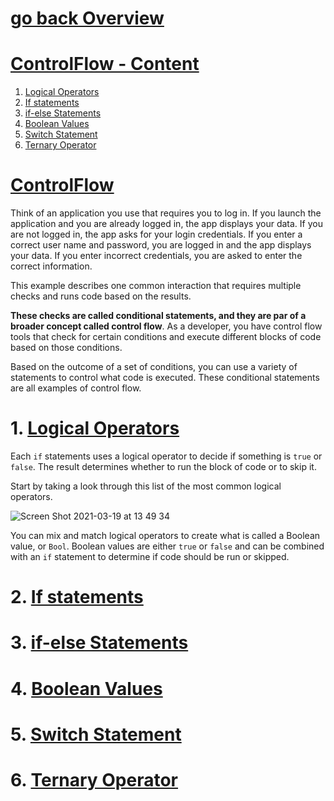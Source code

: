 # [go back Overview](https://github.com/c4arl0s)

# [ControlFlow - Content](https://github.com/c4arl0s/ControlFlow#go-back-overview)

1. [Logical Operators](https://github.com/c4arl0s/ControlFlow#1-logical-operators)
2. [If statements](https://github.com/c4arl0s/ControlFlow#2-if-statements)
3. [if-else Statements](https://github.com/c4arl0s/ControlFlow#3-if-else-statements)
4. [Boolean Values](https://github.com/c4arl0s/ControlFlow#4-boolean-values)
5. [Switch Statement](https://github.com/c4arl0s/ControlFlow#5-switch-statement)
6. [Ternary Operator](https://github.com/c4arl0s/ControlFlow#6-ternary-operator)

# [ControlFlow](https://github.com/c4arl0s/ControlFlow#controlflow---content)

Think of an application you use that requires you to log in. If you launch the application and you are already logged in, the app displays your data. If you are not logged in, the app asks for your login credentials. If you enter a correct user name and password, you are logged in  and the app displays your data. If you enter incorrect credentials, you are asked to enter the correct information.

This example describes one common interaction that requires multiple checks and runs code based on the results.

**These checks are called conditional statements, and they are par of a broader concept called control flow**. As a developer, you have control flow tools that check for certain conditions and execute different blocks of code based on those conditions.

Based on the outcome of a set of conditions, you can use a variety of statements to control what code is executed. These conditional statements are all examples of control flow.

# 1. [Logical Operators](https://github.com/c4arl0s/ControlFlow#controlflow---content)

Each `if` statements uses a logical operator to decide if something is `true` or `false`. The result determines whether to run the block of code or to skip it.

Start by taking a look through this list of the most common logical operators.

![Screen Shot 2021-03-19 at 13 49 34](https://user-images.githubusercontent.com/24994818/111834971-f6732280-88b9-11eb-9b92-321743cf7f07.png)

You can mix and match logical operators to create what is called a Boolean value, or `Bool`. Boolean values are either `true` or `false` and can be combined with an `if` statement to determine if code should be run or skipped.

# 2. [If statements](https://github.com/c4arl0s/ControlFlow#controlflow---content)

# 3. [if-else Statements](https://github.com/c4arl0s/ControlFlow#controlflow---content)
# 4. [Boolean Values](https://github.com/c4arl0s/ControlFlow#controlflow---content)
# 5. [Switch Statement](https://github.com/c4arl0s/ControlFlow#controlflow---content)
# 6. [Ternary Operator](https://github.com/c4arl0s/ControlFlow#controlflow---content)